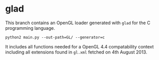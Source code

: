 glad
====

This branch contains an OpenGL loader generated with `glad` for the C programming
language.

    python2 main.py --out-path=GL/ --generator=c

It includes all functions needed for a OpenGL 4.4 compatability context including
all extensions found in `gl.xml` fetched on 4th August 2013.